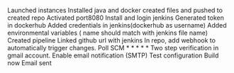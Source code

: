 Launched instances
Installed java and docker
created files and pushed to created repo
Activated port8080
Install and login jenkins
Generated token in dockerhub
Added credentials in jenkins(dockerhub as username)
Added environmental variables ( name should match with jenkins file name)
Created pipeline 
Linked github url with jenkins
In repo, add webhook to automatically trigger changes.
Poll SCM * * * * *
Two step verification in gmail account.
Enable email notification (SMTP)
Test configuration
Build now
Email sent
